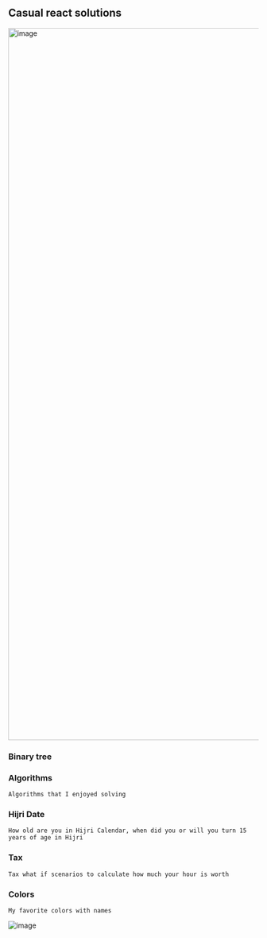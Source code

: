 ## Casual react solutions
<img width="1432" alt="image" src="https://user-images.githubusercontent.com/9623964/79699753-3cf17480-8246-11ea-86a7-4ff38c052202.png">

### Binary tree

### Algorithms
```
Algorithms that I enjoyed solving
```

### Hijri Date
```
How old are you in Hijri Calendar, when did you or will you turn 15 years of age in Hijri
```
### Tax
```
Tax what if scenarios to calculate how much your hour is worth
```
### Colors
```
My favorite colors with names
```
![image](https://user-images.githubusercontent.com/9623964/156102193-f306ee7e-77ca-4828-93a7-4080cc802f62.png)
